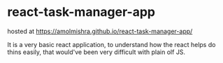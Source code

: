 # react-task-manager-app

hosted at https://amolmishra.github.io/react-task-manager-app/ 

It is a very basic react application,
to understand how the react helps do thins easily,
that would've been very difficult with plain olf JS.
